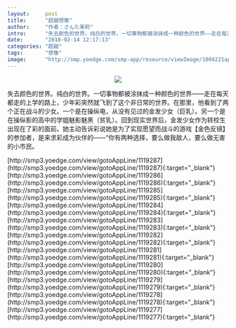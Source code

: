 ```yaml
---
layout:     post
title:      "超越想像"
author:     "作者：さんた茉莉"
intro:      "失去颜色的世界。纯白的世界。一切事物都被涂抹成一种颜色的世界——走在每天都走的上学的路上，少年彩突然就飞到了这个非日常的世界。在那里，他看到了两个正在战斗的少女。一个是在操纵电，从没有见过的金发少女（巨乳）。另一个是在操纵影的高中的学姐魅影魅黑（贫乳）。回到现实世界后，金发少女作为转校生出现在了彩的面前。她主动告诉彩说她是为了实现愿望而战斗的游戏【金色反镜】的参加者，是来求彩成为伙伴的——“你有两种选择，要么做我敌人，要么做无害的小市民。"
date:       "2018-02-14 12:17:13"
categories: "超越"
tags:       "想像"
image:      "http://smp.yoedge.com/smp-app/resource/viewImage/1004221appline.png"
---
```

<div style="text-align: center">
<p><img src="http://smp.yoedge.com/smp-app/resource/viewImage/1004221appline.png"/></p>
</div>
<p class="post-meta">
<span>失去颜色的世界。纯白的世界。一切事物都被涂抹成一种颜色的世界——走在每天都走的上学的路上，少年彩突然就飞到了这个非日常的世界。在那里，他看到了两个正在战斗的少女。一个是在操纵电，从没有见过的金发少女（巨乳）。另一个是在操纵影的高中的学姐魅影魅黑（贫乳）。回到现实世界后，金发少女作为转校生出现在了彩的面前。她主动告诉彩说她是为了实现愿望而战斗的游戏【金色反镜】的参加者，是来求彩成为伙伴的——“你有两种选择，要么做我敌人，要么做无害的小市民。</span>
</p>
[http://smp3.yoedge.com/view/gotoAppLine/1119287](http://smp3.yoedge.com/view/gotoAppLine/1119287){:target="_blank"}
[http://smp3.yoedge.com/view/gotoAppLine/1119286](http://smp3.yoedge.com/view/gotoAppLine/1119286){:target="_blank"}
[http://smp3.yoedge.com/view/gotoAppLine/1119285](http://smp3.yoedge.com/view/gotoAppLine/1119285){:target="_blank"}
[http://smp3.yoedge.com/view/gotoAppLine/1119284](http://smp3.yoedge.com/view/gotoAppLine/1119284){:target="_blank"}
[http://smp3.yoedge.com/view/gotoAppLine/1119283](http://smp3.yoedge.com/view/gotoAppLine/1119283){:target="_blank"}
[http://smp3.yoedge.com/view/gotoAppLine/1119282](http://smp3.yoedge.com/view/gotoAppLine/1119282){:target="_blank"}
[http://smp3.yoedge.com/view/gotoAppLine/1119281](http://smp3.yoedge.com/view/gotoAppLine/1119281){:target="_blank"}
[http://smp3.yoedge.com/view/gotoAppLine/1119280](http://smp3.yoedge.com/view/gotoAppLine/1119280){:target="_blank"}
[http://smp3.yoedge.com/view/gotoAppLine/1119279](http://smp3.yoedge.com/view/gotoAppLine/1119279){:target="_blank"}
[http://smp3.yoedge.com/view/gotoAppLine/1119278](http://smp3.yoedge.com/view/gotoAppLine/1119278){:target="_blank"}
[http://smp3.yoedge.com/view/gotoAppLine/1119277](http://smp3.yoedge.com/view/gotoAppLine/1119277){:target="_blank"}


